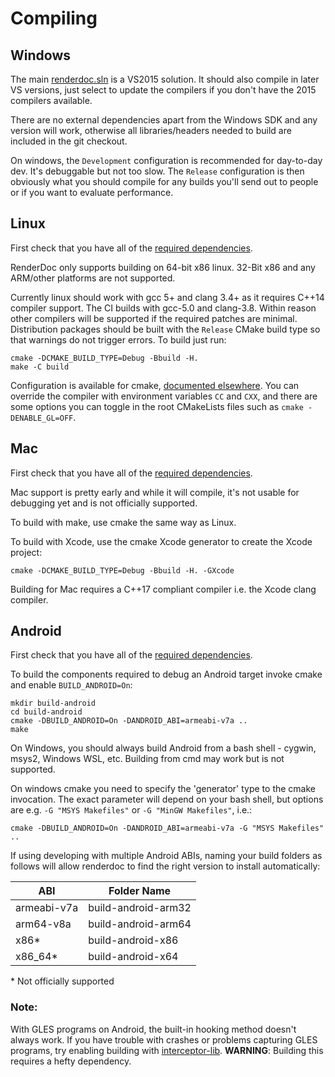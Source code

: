 # Compiling

## Windows

The main [renderdoc.sln](renderdoc.sln) is a VS2015 solution. It should also compile in later VS versions, just select to update the compilers if you don't have the 2015 compilers available.

There are no external dependencies apart from the Windows SDK and any version will work, otherwise all libraries/headers needed to build are included in the git checkout.

On windows, the `Development` configuration is recommended for day-to-day dev. It's debuggable but not too slow. The `Release` configuration is then obviously what you should compile for any builds you'll send out to people or if you want to evaluate performance.

## Linux

First check that you have all of the [required dependencies](Dependencies.md#linux).

RenderDoc only supports building on 64-bit x86 linux. 32-Bit x86 and any ARM/other platforms are not supported.

Currently linux should work with gcc 5+ and clang 3.4+ as it requires C++14 compiler support. The CI builds with gcc-5.0 and clang-3.8. Within reason other compilers will be supported if the required patches are minimal. Distribution packages should be built with the `Release` CMake build type so that warnings do not trigger errors. To build just run:

```
cmake -DCMAKE_BUILD_TYPE=Debug -Bbuild -H.
make -C build
```

Configuration is available for cmake, [documented elsewhere](https://cmake.org/documentation/). You can override the compiler with environment variables `CC` and `CXX`, and there are some options you can toggle in the root CMakeLists files such as `cmake -DENABLE_GL=OFF`.

## Mac

First check that you have all of the [required dependencies](Dependencies.md#mac).

Mac support is pretty early and while it will compile, it's not usable for debugging yet and is not officially supported. 

To build with make, use cmake the same way as Linux.

To build with Xcode, use the cmake Xcode generator to create the Xcode project:

```
cmake -DCMAKE_BUILD_TYPE=Debug -Bbuild -H. -GXcode
```

Building for Mac requires a C++17 compliant compiler i.e. the Xcode clang compiler.

## Android

First check that you have all of the [required dependencies](Dependencies.md#android).

To build the components required to debug an Android target invoke cmake and enable `BUILD_ANDROID=On`:

```
mkdir build-android
cd build-android
cmake -DBUILD_ANDROID=On -DANDROID_ABI=armeabi-v7a ..
make
```

On Windows, you should always build Android from a bash shell - cygwin, msys2, Windows WSL, etc. Building from cmd may work but is not supported.

On windows cmake you need to specify the 'generator' type to the cmake invocation. The exact parameter will depend on your bash shell, but options are e.g. `-G "MSYS Makefiles"` or `-G "MinGW Makefiles"`, i.e.:

```
cmake -DBUILD_ANDROID=On -DANDROID_ABI=armeabi-v7a -G "MSYS Makefiles" ..
```

If using developing with multiple Android ABIs, naming your build folders as follows will allow renderdoc to find the right version to install automatically:

| ABI         | Folder Name         |
|-------------|---------------------|
| armeabi-v7a | build-android-arm32 |
| arm64-v8a   | build-android-arm64 |
| x86\*       | build-android-x86   |
| x86_64\*    | build-android-x64   |

\* Not officially supported

### Note:

With GLES programs on Android, the built-in hooking method doesn't always work. If you have trouble with crashes or problems capturing GLES programs, try enabling building with [interceptor-lib](../../renderdoc/3rdparty/interceptor-lib/README.md). **WARNING**: Building this requires a hefty dependency.

